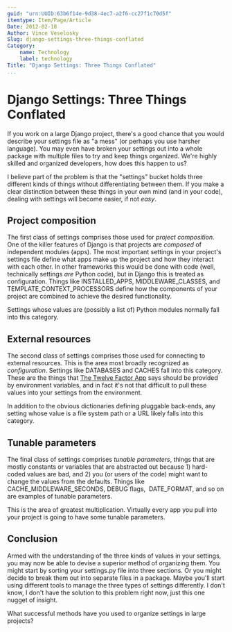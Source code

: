 ```yaml
---
guid: "urn:UUID:63b6f14e-9d38-4ec7-a2f6-cc27f1c70d5f"
itemtype: Item/Page/Article
Date: 2012-02-18
Author: Vince Veselosky
Slug: django-settings-three-things-conflated
Category:
    name: Technology
    label: technology
Title: "Django Settings: Three Things Conflated"
...
```


# Django Settings: Three Things Conflated

If you work on a large Django project, there's a good chance that you
would describe your settings file as "a mess" (or perhaps you use
harsher language). You may even have broken your settings out into a
whole package with multiple files to try and keep things organized.
We're highly skilled and organized developers, how does this happen to
us?

I believe part of the problem is that the "settings" bucket holds three
different kinds of things without differentiating between them. If you
make a clear distinction between these things in your own mind (and in
your code), dealing with settings will become easier, if not *easy*.

## Project composition

The first class of settings comprises those used for *project
composition*. One of the killer features of Django is that projects are
*composed* of independent modules (apps). The most important settings in
your project's settings file define what apps make up the project and
how they interact with each other. In other frameworks this would be
done with code (well, technically settings *are* Python code), but in
Django this is treated as configuration. Things like INSTALLED\_APPS,
MIDDLEWARE\_CLASSES, and TEMPLATE\_CONTEXT\_PROCESSORS define how the
components of your project are combined to achieve the desired
functionality.

Settings whose values are (possibly a list of) Python modules normally
fall into this category.

## External resources

The second class of settings comprises those used for connecting to
external resources. This is the area most broadly recognized as
*configuration*. Settings like DATABASES and CACHES fall into this
category. These are the things that [The Twelve Factor App][] says
should be provided by environment variables, and in fact it's not that
difficult to pull these values into your settings from the environment.

In addition to the obvious dictionaries defining pluggable back-ends,
any setting whose value is a file system path or a URL likely falls into
this category.

## Tunable parameters

The final class of settings comprises *tunable parameters*, things that
are mostly constants or variables that are abstracted out because 1)
hard-coded values are bad, and 2) you (or users of the code) might want
to change the values from the defaults. Things like
CACHE\_MIDDLEWARE\_SECONDS, DEBUG flags,  DATE\_FORMAT, and so on are
examples of tunable parameters.

This is the area of greatest multiplication. Virtually every app you
pull into your project is going to have some tunable parameters.

## Conclusion

Armed with the understanding of the three kinds of values in your
settings, you may now be able to devise a superior method of organizing
them. You might start by sorting your settings.py file into three
sections. Or you might decide to break them out into separate files in a
package. Maybe you'll start using different tools to manage the three
types of settings differently. I don't know, I don't have the solution
to this problem right now, just this one nugget of insight.

What successful methods have you used to organize settings in large
projects?

[The Twelve Factor App]: /technology//heroku-twelve-factor-app-architecting-high-velocity-web-operations.html
